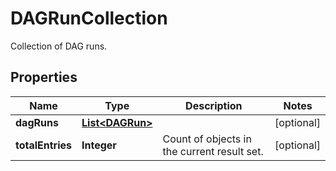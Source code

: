 

# DAGRunCollection

Collection of DAG runs.

## Properties

Name | Type | Description | Notes
------------ | ------------- | ------------- | -------------
**dagRuns** | [**List&lt;DAGRun&gt;**](DAGRun.md) |  |  [optional]
**totalEntries** | **Integer** | Count of objects in the current result set. |  [optional]



